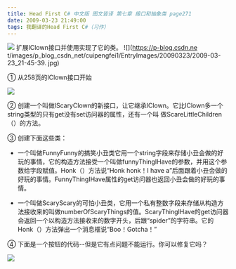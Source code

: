 ```yaml
---
title: Head First C# 中文版 图文皆译 第七章 接口和抽象类 page271
date: 2009-03-23 21:49:00
tags: 我翻译的Head First C#（习作）
---
```

![](https://p-blog.csdn.net/images/p_blog_csdn_net/cuipengfei1/EntryImages/20090323/2009-03-23_21-28-17.jpg) 扩展IClown接口并使用实现了它的类。 ![](https://p-blog.csdn.ne
t/images/p_blog_csdn_net/cuipengfei1/EntryImages/20090323/2009-03-23_21-45-39.
jpg)

  

①  从258页的IClown接口开始

  

![](https://p-blog.csdn.net/images/p_blog_csdn_net/cuipengfei1/EntryImages/20090323/2009-03-23_21-29-43.jpg)

②  创建一个叫做IScaryClown的新接口，让它继承IClown。它比IClown多一个string类型的只有get没有set访问器的属性，还有一个叫
做ScareLittleChildren（）的方法。

  

③  创建下面这些类：

  

*  一个叫做FunnyFunny的搞笑小丑类它用一个string字段来存储小丑会做的好玩的事情，它的构造方法接受一个叫做funnyThingIHave的参数，并用这个参数给字段赋值。Honk（）方法说“Honk honk！I have a”后面跟着小丑会做的好玩的事情。FunnyThingIHave属性的get访问器也返回小丑会做的好玩的事情。 

  

*  一个叫做ScaryScary的可怕小丑类，它用一个私有整数字段来存储从构造方法接收来的叫做numberOfScaryThings的值。ScaryThingIHave的get访问器会返回一个以构造方法接收来的数字开头，后跟“spider”的字符串。它的Honk（）方法弹出一个消息框说“Boo！Gotcha！” 

  

④  下面是一个按钮的代码--但是它有点问题不能运行。你可以修复它吗？

![](https://p-blog.csdn.net/images/p_blog_csdn_net/cuipengfei1/EntryImages/20090323/2009-03-23_21-42-13.jpg)



